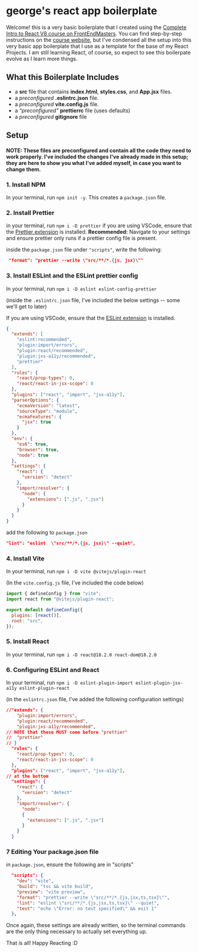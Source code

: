 # george's react app boilerplate

Welcome! this is a very basic boilerplate that I created using the [Complete Intro to React V8 course on FrontEndMasters](https://frontendmasters.com/courses/complete-react-v8/).
You can find step-by-step instructions on the [course website](https://react-v8.holt.courses/), but I've condensed all the setup into this very basic app boilerplate that I use as a template for the base of my React Projects. I am still learning React, of course, so expect to see this boilerpate evolve as I learn more things.

## What this Boilerplate Includes

- a **src** file that contains **index.html**, **styles.css**, and **App.jsx** files.
- a _preconfigured_ **.eslintrc.json** file.
- a _preconfigured_ **vite.config.js** file.
- a _"preconfigured"_ **prettierrc** file (uses defaults)
- a _preconfigured_ **gitignore** file

## Setup

#### NOTE: These files are preconfigured and contain all the code they need to work properly. I've included the changes I've already made in this setup; they are here to show you what I've added myself, in case you want to change them.

### 1. Install NPM

In your terminal, run `npm init -y`.
This creates a `package.json` file.

### 2. Install Prettier

in your terminal, run `npm i -D prettier`
if you are using VSCode, ensure that the [Prettier extension](https://marketplace.visualstudio.com/items?itemName=esbenp.prettier-vscode) is installed. **Recommended:** Navigate to your settings and ensure prettier only runs if a prettier config file is present.

inside the `package.json` file under `"scripts"`, write the following:

```json
 "format": "prettier --write \"src/**/*.{js, jsx}\""
```

### 3. Install ESLint and the ESLint prettier config

In your terminal, run `npm i -D eslint eslint-config-prettier`

(inside the `.eslintrc.json` file, I've included the below settings -- some we'll get to later)

If you are using VSCode, ensure that the [ESLint extension](https://marketplace.visualstudio.com/items?itemName=dbaeumer.vscode-eslint) is installed.

```json
{
  "extends": [
    "eslint:recommended",
    "plugin:import/errors",
    "plugin:react/recommended",
    "plugin:jxs-a11y/recommended",
    "prettier"
  ],
  "rules": {
    "react/prop-types": 0,
    "react/react-in-jsx-scope": 0
  },
  "plugins": ["react", "import", "jsx-a11y"],
  "parserOptions": {
    "ecmaVersion": "latest",
    "sourceType": "module",
    "ecmaFeatures": {
      "jsx": true
    }
  },
  "env": {
    "es6": true,
    "browser": true,
    "node": true
  },
  "settings": {
    "react": {
      "version": "detect"
    },
    "import/resolver": {
      "node": {
        "extensions": [".js", ".jsx"]
      }
    }
  }
}
```

add the following to `package.json`

```json
"lint": "eslint  \"src/**/*.{js, jsx}\" --quiet",
```

### 4. Install Vite

In your terminal, run `npm i -D vite @vitejs/plugin-react`

(In the `vite.config.js` file, I've included the code below)

```javascript
import { defineConfig } from "vite";
import react from "@vitejs/plugin-react";

export default defineConfig({
  plugins: [react()],
  root: "src",
});
```

### 5. Install React

In your terminal, run `npm i -D react@18.2.0 react-dom@18.2.0`

### 6. Configuring ESLint and React

In your terminal, run `npm i -D eslint-plugin-import eslint-plugin-jsx-a11y eslint-plugin-react`

(in the `eslintrc.json` file, I've added the following configuration settings)

```json
//"extends": {
    "plugin:import/errors",
    "plugin:react/recommended",
    "plugin:jxs-a11y/recommended",
// NOTE that these MUST come before "prettier"
//  "prettier"
// }
  "rules": {
    "react/prop-types": 0,
    "react/react-in-jsx-scope": 0
  },
  "plugins": ["react", "import", "jsx-a11y"],
// at the bottom
  "settings": {
    "react": {
      "version": "detect"
    },
    "import/resolver": {
      "node":
      {
        "extensions": [".js", ".jsx"]
      }
    }
  }
```

### 7 Editing Your package.json file

in `package.json`, ensure the following are in "scripts"

```json
  "scripts": {
    "dev": "vite",
    "build": "tsc && vite build",
    "preview": "vite preview",
    "format": "prettier --write \"src/**/*.{js,jsx,ts,tsx}\"",
    "lint": "eslint \"src/**/*.{js,jsx,ts,tsx}\" --quiet",
    "test": "echo \"Error: no test specified\" && exit 1"
  },
```

Once again, these settings are already written, so the terminal commands are the only thing necessary to actually set everything up.

That is all! Happy Reacting :D
